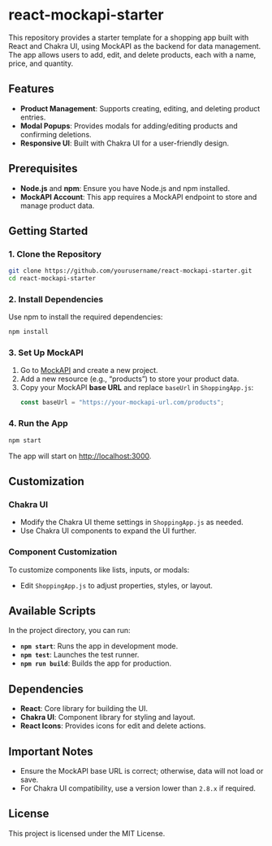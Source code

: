 # react-mockapi-starter

This repository provides a starter template for a shopping app built with React and Chakra UI, using MockAPI as the backend for data management. The app allows users to add, edit, and delete products, each with a name, price, and quantity.

## Features
- **Product Management**: Supports creating, editing, and deleting product entries.
- **Modal Popups**: Provides modals for adding/editing products and confirming deletions.
- **Responsive UI**: Built with Chakra UI for a user-friendly design.

## Prerequisites
- **Node.js** and **npm**: Ensure you have Node.js and npm installed.
- **MockAPI Account**: This app requires a MockAPI endpoint to store and manage product data.

## Getting Started

### 1. Clone the Repository
```bash
git clone https://github.com/yourusername/react-mockapi-starter.git
cd react-mockapi-starter
```

### 2. Install Dependencies
Use npm to install the required dependencies:
```bash
npm install
```

### 3. Set Up MockAPI
1. Go to [MockAPI](https://mockapi.io/) and create a new project.
2. Add a new resource (e.g., “products”) to store your product data.
3. Copy your MockAPI **base URL** and replace `baseUrl` in `ShoppingApp.js`:
    ```javascript
    const baseUrl = "https://your-mockapi-url.com/products";
    ```

### 4. Run the App
```bash
npm start
```
The app will start on [http://localhost:3000](http://localhost:3000).

## Customization

### Chakra UI
- Modify the Chakra UI theme settings in `ShoppingApp.js` as needed.
- Use Chakra UI components to expand the UI further.

### Component Customization
To customize components like lists, inputs, or modals:
- Edit `ShoppingApp.js` to adjust properties, styles, or layout.

## Available Scripts

In the project directory, you can run:
- **`npm start`**: Runs the app in development mode.
- **`npm test`**: Launches the test runner.
- **`npm run build`**: Builds the app for production.

## Dependencies
- **React**: Core library for building the UI.
- **Chakra UI**: Component library for styling and layout.
- **React Icons**: Provides icons for edit and delete actions.

## Important Notes
- Ensure the MockAPI base URL is correct; otherwise, data will not load or save.
- For Chakra UI compatibility, use a version lower than `2.8.x` if required.

## License
This project is licensed under the MIT License.
